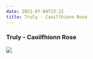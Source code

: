 ```yaml
---
date: 2021-07-09T23:22
title: Truly - Caoilfhionn Rose
---
```

### Truly - Caoilfhionn Rose
[1]: https://listen.tidal.com/album/170838783

[![](https://resources.tidal.com/images/c1be374c/1641/4335/bf1a/3f72d889f68f/1280x1280.jpg)][1]